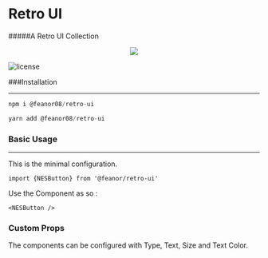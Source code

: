 # Retro UI
#####A Retro UI Collection
<div style="text-align:center">
    <img src='./demo/demo-image.png' />
</div>

 ![license](https://img.shields.io/badge/license-MIT-green.svg)

###Installation

****

```js
npm i @feanor08/retro-ui
```

```js
yarn add @feanor08/retro-ui
```

### Basic Usage

****

This is the minimal configuration.

```
import {NESButton} from '@feanor/retro-ui'
```

Use the Component as so :
```
<NESButton />
```

### Custom Props
The components can be configured with Type, Text, Size and Text Color.

<NESButton btnType="success"/>

<NESButton btnType="blue" btnSize={500} btnText="Blue Button" />






